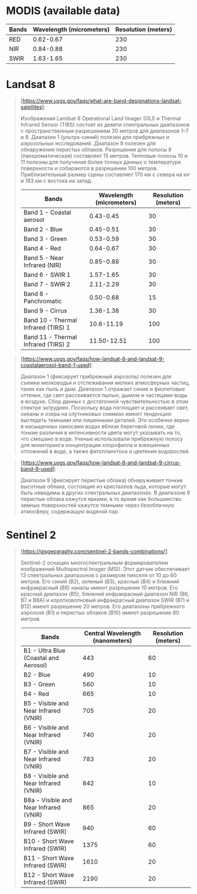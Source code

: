 # MODIS (available data)

| Bands | Wavelength (micrometers) | Resolution (meters) |
|-------|--------------------------|---------------------|
| RED   | 0.62-0.67                | 230                 |
| NIR   | 0.84-0.88                | 230                 |
| SWIR  | 1.63-1.65                | 230                 |

# Landsat 8

> [https://www.usgs.gov/faqs/what-are-band-designations-landsat-satellites]:  
> 
> Изображения Landsat 8 Operational Land Imager (OLI) и Thermal Infrared Sensor (TIRS) состоят из девяти спектральных диапазонов с пространственным разрешением 30 метров для диапазонов 1–7 и 9. Диапазон 1 (ультра-синий) полезен для прибрежных и аэрозольных исследований. Диапазон 9 полезен для обнаружения перистых облаков. Разрешение для полосы 8 (панхроматическая) составляет 15 метров. Тепловые полосы 10 и 11 полезны для получения более точных данных о температуре поверхности и собираются в разрешении 100 метров. Приблизительный размер сцены составляет 170 км с севера на юг и 183 км с востока на запад.
> 
> | Bands                               | Wavelength (micrometers) | Resolution (meters) |
> |-------------------------------------|--------------------------|---------------------|
> | Band 1 - Coastal aerosol            | 0.43-0.45                | 30                  |
> | Band 2 - Blue                       | 0.45-0.51                | 30                  |
> | Band 3 - Green                      | 0.53-0.59                | 30                  |
> | Band 4 - Red                        | 0.64-0.67                | 30                  |
> | Band 5 - Near Infrared (NIR)        | 0.85-0.88                | 30                  |
> | Band 6 - SWIR 1                     | 1.57-1.65                | 30                  |
> | Band 7 - SWIR 2                     | 2.11-2.29                | 30                  |
> | Band 8 - Panchromatic               | 0.50-0.68                | 15                  |
> | Band 9 - Cirrus                     | 1.36-1.38                | 30                  |
> | Band 10 - Thermal Infrared (TIRS) 1 | 10.6-11.19               | 100                 |
> | Band 11 - Thermal Infrared (TIRS) 2 | 11.50-12.51              | 100                 |

> [https://www.usgs.gov/faqs/how-landsat-8-and-landsat-9-coastalaerosol-band-1-used]:  
> 
> Диапазон 1 (фиксирует прибрежный аэрозоль) полезен для съемки мелководья и отслеживания мелких атмосферных частиц, таких как пыль и дым. Диапазон 1 отражает синие и фиолетовые оттенки, где свет рассеивается пылью, дымом и частицами воды в воздухе. Сбор данных с достаточной чувствительностью в этом спектре затруднен. Поскольку вода поглощает и рассеивает свет, океаны и озера на спутниковых снимках имеют тенденцию выглядеть темными или лишенными деталей. Это особенно верно в насыщенных наносами водах вблизи береговой линии, где тонкие различия в интенсивности цвета могут указывать на то, что смешано в воде. Ученые использовали прибрежную полосу для мониторинга концентрации хлорофилла и взвешенных отложений в воде, а также фитопланктона и цветения водорослей.

> [https://www.usgs.gov/faqs/how-landsat-8-and-landsat-9-cirrus-band-9-used]:  
> 
> Диапазон 9 (фиксирует перистые облака) обнаруживает тонкие высотные облака, состоящие из кристаллов льда, которые могут быть невидимы в других спектральных диапазонах. В диапазоне 9 перистые облака кажутся яркими, в то время как большинство земных поверхностей кажутся темными через безоблачную атмосферу, содержащую водяной пар.

# Sentinel 2

> [https://gisgeography.com/sentinel-2-bands-combinations/]:
> 
> Sentinel-2 оснащен многоспектральным формирователем изображений Multispectral Imager (MSI). Этот датчик обеспечивает 13 спектральных диапазонов с размером пикселя от 10 до 60 метров. Его синий (B2), зеленый (B3), красный (B4) и ближний инфракрасный (B8) каналы имеют разрешение 10 метров. Его красный диапазон (B5), ближний инфракрасный диапазон NIR (B6, B7 и B8A) и коротковолновый инфракрасный диапазон SWIR (B11 и B12) имеют разрешение 20 метров. Его диапазоны прибрежного аэрозоля (B1) и перистых облаков (B10) имеют разрешение 60 метров.
>
> | Bands	                               | Central Wavelength (nanometers) | Resolution (meters) |
> |----------------------------------------|---------------------------------|---------------------|
> | B1 - Ultra Blue (Coastal and Aerosol)  | 443                             | 60                  |
> | B2 - Blue                          	   | 490           	                 | 10                  |
> | B3 - Green                         	   | 560           	                 | 10                  |
> | B4 - Red                          	   | 665           	                 | 10                  |
> | B5 - Visible and Near Infrared (VNIR)  | 705           	                 | 20                  |
> | B6 - Visible and Near Infrared (VNIR)  | 740           	                 | 20                  |
> | B7 - Visible and Near Infrared (VNIR)  | 783           	                 | 20                  |
> | B8 - Visible and Near Infrared (VNIR)  | 842           	                 | 10                  |
> | B8a - Visible and Near Infrared (VNIR) | 865           	                 | 20                  |
> | B9 - Short Wave Infrared (SWIR)        | 940           	                 | 60                  |
> | B10 - Short Wave Infrared (SWIR)       | 1375           	             | 60                  |
> | B11 - Short Wave Infrared (SWIR)       | 1610           	             | 20                  |
> | B12 - Short Wave Infrared (SWIR)       | 2190           	             | 20                  |
